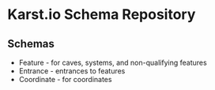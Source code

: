 # Karst.io Schema Repository

## Schemas
* Feature - for caves, systems, and non-qualifying features
* Entrance - entrances to features
* Coordinate - for coordinates